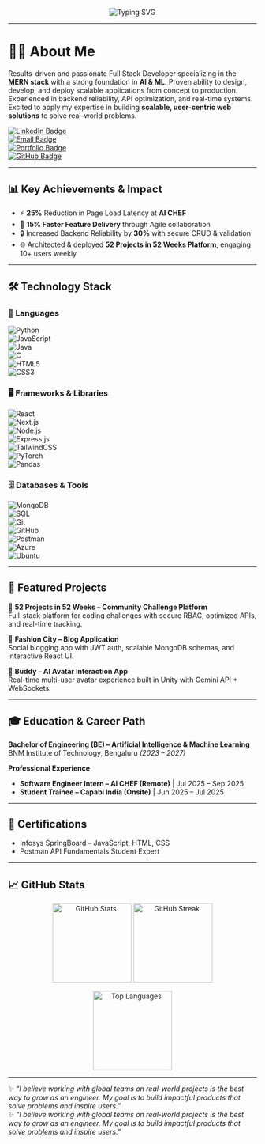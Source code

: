 <p align="center">
  <img src="https://readme-typing-svg.herokuapp.com?font=Fira+Code&size=25&duration=4000&pause=1000&color=00F7FF&center=true&vCenter=true&width=600&lines=Hi%2C+I'm+Sunil+Kumar+I+👋;Full+Stack+MERN+Developer;AI+%26+ML+Enthusiast;Software+Engineer+%7C+Problem+Solver" alt="Typing SVG" />
</p>


---

# 👨‍💻 About Me  

Results-driven and passionate Full Stack Developer specializing in the **MERN stack** with a strong foundation in **AI & ML**. Proven ability to design, develop, and deploy scalable applications from concept to production. Experienced in backend reliability, API optimization, and real-time systems. Excited to apply my expertise in building **scalable, user-centric web solutions** to solve real-world problems.  

[![LinkedIn Badge](https://img.shields.io/badge/LinkedIn-blue?logo=linkedin)](https://www.linkedin.com/in/sunil)  
[![Email Badge](https://img.shields.io/badge/Email-red?logo=gmail)](mailto:sunilcodes2005@gmail.com)  
[![Portfolio Badge](https://img.shields.io/badge/Portfolio-black?logo=vercel)](https://portfolio-livid-beta-14.vercel.app/)  
[![GitHub Badge](https://img.shields.io/badge/GitHub-000?logo=github)](https://github.com/Sunicreates)  

---

## 📊 Key Achievements & Impact  
- ⚡ **25%** Reduction in Page Load Latency at **AI CHEF**  
- 🚀 **15% Faster Feature Delivery** through Agile collaboration  
- 🔒 Increased Backend Reliability by **30%** with secure CRUD & validation  
- 🌐 Architected & deployed **52 Projects in 52 Weeks Platform**, engaging 10+ users weekly  

---

## 🛠️ Technology Stack  

### 🚀 Languages  
![Python](https://img.shields.io/badge/Python-3776AB?style=for-the-badge&logo=python&logoColor=white)  
![JavaScript](https://img.shields.io/badge/JavaScript-F7DF1E?style=for-the-badge&logo=javascript&logoColor=black)  
![Java](https://img.shields.io/badge/Java-007396?style=for-the-badge&logo=java&logoColor=white)  
![C](https://img.shields.io/badge/C-00599C?style=for-the-badge&logo=c&logoColor=white)  
![HTML5](https://img.shields.io/badge/HTML5-E34F26?style=for-the-badge&logo=html5&logoColor=white)  
![CSS3](https://img.shields.io/badge/CSS3-1572B6?style=for-the-badge&logo=css3&logoColor=white)  

### 🖥️ Frameworks & Libraries  
![React](https://img.shields.io/badge/React-20232A?style=for-the-badge&logo=react&logoColor=61DAFB)  
![Next.js](https://img.shields.io/badge/Next.js-000000?style=for-the-badge&logo=next.js&logoColor=white)  
![Node.js](https://img.shields.io/badge/Node.js-339933?style=for-the-badge&logo=nodedotjs&logoColor=white)  
![Express.js](https://img.shields.io/badge/Express.js-000000?style=for-the-badge&logo=express&logoColor=white)  
![TailwindCSS](https://img.shields.io/badge/TailwindCSS-06B6D4?style=for-the-badge&logo=tailwindcss&logoColor=white)  
![PyTorch](https://img.shields.io/badge/PyTorch-EE4C2C?style=for-the-badge&logo=pytorch&logoColor=white)  
![Pandas](https://img.shields.io/badge/Pandas-150458?style=for-the-badge&logo=pandas&logoColor=white)  

### 🗄️ Databases & Tools  
![MongoDB](https://img.shields.io/badge/MongoDB-47A248?style=for-the-badge&logo=mongodb&logoColor=white)  
![SQL](https://img.shields.io/badge/SQL-003B57?style=for-the-badge&logo=postgresql&logoColor=white)  
![Git](https://img.shields.io/badge/Git-F05032?style=for-the-badge&logo=git&logoColor=white)  
![GitHub](https://img.shields.io/badge/GitHub-181717?style=for-the-badge&logo=github&logoColor=white)  
![Postman](https://img.shields.io/badge/Postman-FF6C37?style=for-the-badge&logo=postman&logoColor=white)  
![Azure](https://img.shields.io/badge/Azure-0078D4?style=for-the-badge&logo=microsoftazure&logoColor=white)  
![Ubuntu](https://img.shields.io/badge/Ubuntu-E95420?style=for-the-badge&logo=ubuntu&logoColor=white)  

---

## 📂 Featured Projects  

🚀 **52 Projects in 52 Weeks – Community Challenge Platform**  
Full-stack platform for coding challenges with secure RBAC, optimized APIs, and real-time tracking.  

👗 **Fashion City – Blog Application**  
Social blogging app with JWT auth, scalable MongoDB schemas, and interactive React UI.  

🤖 **Buddy – AI Avatar Interaction App**  
Real-time multi-user avatar experience built in Unity with Gemini API + WebSockets.  

---

## 🎓 Education & Career Path  

**Bachelor of Engineering (BE) – Artificial Intelligence & Machine Learning**  
BNM Institute of Technology, Bengaluru *(2023 – 2027)*  

**Professional Experience**  
- **Software Engineer Intern – AI CHEF (Remote)** | Jul 2025 – Sep 2025  
- **Student Trainee – Capabl India (Onsite)** | Jun 2025 – Jul 2025  

---

## 🏅 Certifications  
- Infosys SpringBoard – JavaScript, HTML, CSS  
- Postman API Fundamentals Student Expert  

---

## 📈 GitHub Stats  

<p align="center">
  <img src="https://github-readme-stats.vercel.app/api?username=Sunicreates&show_icons=true&theme=tokyonight" alt="GitHub Stats" height="160"/>
  <img src="https://github-readme-streak-stats.herokuapp.com/?user=Sunicreates&theme=tokyonight" alt="GitHub Streak" height="160"/>
</p>

<p align="center">
  <img src="https://github-readme-stats.vercel.app/api/top-langs/?username=Sunicreates&layout=compact&theme=tokyonight" alt="Top Languages" height="160"/>
</p>

---

✨ *“I believe working with global teams on real-world projects is the best way to grow as an engineer. My goal is to build impactful products that solve problems and inspire users.”*  
✨ *“I believe working with global teams on real-world projects is the best way to grow as an engineer. My goal is to build impactful products that solve problems and inspire users.”*  
